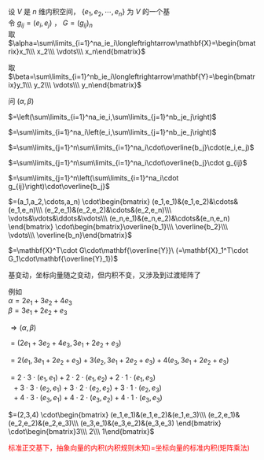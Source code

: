 设 $V$ 是 $n$ 维内积空间， $\{e_1,e_2,\cdots,e_n\}$ 为 $V$ 的一个基  
令 $g_{ij}=(e_i,e_j)$ ， $G=(g_{ij})_n$  
取 $\alpha=\sum\limits_{i=1}^na_ie_i\longleftrightarrow\mathbf{X}=\begin{bmatrix}x_1\\\ x_2\\\ \vdots\\\ x_n\end{bmatrix}$  
  
取 $\beta=\sum\limits_{i=1}^nb_ie_i\longleftrightarrow\mathbf{Y}=\begin{bmatrix}y_1\\\ y_2\\\ \vdots\\\ y_n\end{bmatrix}$  
  
问 $(\alpha,\beta)$  
  
$=\left(\sum\limits_{i=1}^na_ie_i,\sum\limits_{j=1}^nb_je_j\right)$  
  
$=\sum\limits_{i=1}^na_i\left(e_i,\sum\limits_{j=1}^nb_je_j\right)$  
  
$=\sum\limits_{j=1}^n\sum\limits_{i=1}^na_i\cdot\overline{b_j}\cdot(e_i,e_j)$  
  
$=\sum\limits_{j=1}^n\sum\limits_{i=1}^na_i\cdot\overline{b_j}\cdot g_{ij}$  
  
$=\sum\limits_{j=1}^n\left(\sum\limits_{i=1}^na_i\cdot g_{ij}\right)\cdot\overline{b_j}$  
  
$=(a_1,a_2,\cdots,a_n)  
\cdot\begin{bmatrix}  
(e_1,e_1)&(e_1,e_2)&\cdots&(e_1,e_n)\\\ (e_2,e_1)&(e_2,e_2)&\cdots&(e_2,e_n)\\\ \vdots&\vdots&\ddots&\vdots\\\ (e_n,e_1)&(e_n,e_2)&\cdots&(e_n,e_n)  
\end{bmatrix}  
\cdot\begin{bmatrix}\overline{b_1}\\\ \overline{b_2}\\\ \vdots\\\ \overline{b_n}\end{bmatrix}$  
  
$=\mathbf{X}^T\cdot G\cdot\mathbf{\overline{Y}}\ (=\mathbf{X}_1^T\cdot G_1\cdot\mathbf{\overline{Y}_1})$  
  
基变动，坐标向量随之变动，但内积不变，又涉及到过渡矩阵了  
  
例如  
$\alpha=2e_1+3e_2+4e_3$  
$\beta=3e_1+2e_2+e_3$  
  
$\Rightarrow(\alpha,\beta)$  
  
$=(2e_1+3e_2+4e_3,3e_1+2e_2+e_3)$  
  
$=2(e_1,3e_1+2e_2+e_3)+3(e_2,3e_1+2e_2+e_3)+4(e_3,3e_1+2e_2+e_3)$  
  
$=2\cdot3\cdot(e_1,e_1)+2\cdot2\cdot(e_1,e_2)+2\cdot1\cdot(e_1,e_3)$  
$\enspace+3\cdot3\cdot(e_2,e_1)+3\cdot2\cdot(e_2,e_2)+3\cdot1\cdot(e_2,e_3)$  
$\enspace+4\cdot3\cdot(e_3,e_1)+4\cdot2\cdot(e_3,e_2)+4\cdot1\cdot(e_3,e_3)$  
  
$=(2,3,4)  
\cdot\begin{bmatrix}  
(e_1,e_1)&(e_1,e_2)&(e_1,e_3)\\\ (e_2,e_1)&(e_2,e_2)&(e_2,e_3)\\\ (e_3,e_1)&(e_3,e_2)&(e_3,e_3)  
\end{bmatrix}  
\cdot\begin{bmatrix}3\\\ 2\\\ 1\end{bmatrix}$  
  
<font color=red>标准正交基下，抽象向量的内积(内积规则未知)=坐标向量的标准内积(矩阵乘法)</font>  
